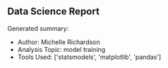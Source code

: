 ## Data Science Report

Generated summary:

- Author: Michelle Richardson
- Analysis Topic: model training
- Tools Used: ['statsmodels', 'matplotlib', 'pandas']
